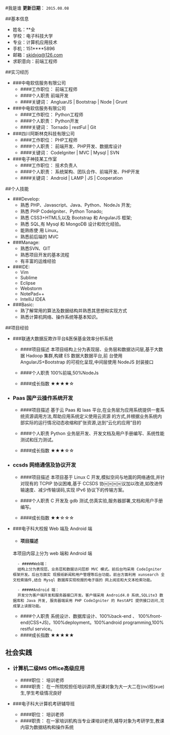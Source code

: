 #我是谁
**更新日期**： `2015.08.08`

##基本信息

- 姓名：**全
- 学校：电子科技大学
- 专业：计算机应用技术
- 手机：151****5896
- 邮箱：skidxjq@126.com
- 求职意向：前端工程师

##实习经历
 - ###中电软信服务有限公司
     - ####工作职位：
        前端工程师
 	- ####个人职责
        前端开发
 	- ####关键词：
        AngluarJS | Bootstrap | Node | Grunt
 - ###中电软信服务有限公司
 	- ####工作职位：
        Python工程师
 	- ####个人职责：
        Python开发
 	- ####关键词：
        Tornado | restFul | Git
 - ###四川阿斯林克科技有限公司
 	- ####工作职位：
        PHP工程师
 	- ####个人职责：
        前端开发、PHP开发、数据库设计
 	- ####关键词：
        CodeIgniter | MVC | Mysql | SVN
 - ###电子神技某工作室
 	- ####工作职位：
        技术负责人
 	- ####个人职责：
        系统架构、团队合作、前端开发、PHP开发
 	- ####关键词：
        Android | LAMP | JS | Cooperation

##个人技能
- ###Develop:
	- 熟悉 PHP、Javascript、Java、Python、NodeJs 开发;
	- 熟悉 PHP CodeIgniter、Python Tonado;
	- 熟悉 CSS3+HTML5,以及 Bootstrap 和 AngularJS 框架;
	- 熟悉 SQL,有 Mysql 和 MongoDB 设计和优化经验。
	- 能熟练使 用 Linux。
	- 熟悉前后端的 MVC
- ###Manage:
	- 熟悉SVN、GIT
	- 熟悉项目开发的基本流程
	- 有丰富的运维经验
- ###IDE:
	- Vim
	- Sublime
	- Eclipse
	- Webstorm
	- NotePad++
	- IntelliJ IDEA
- ###Basic:
	- 熟了解常用的算法及数据结构并熟悉其思想和实现方式
	- 熟悉计算机网络、操作系统等基本知识。

##项目经验
- ###联通大数据反欺诈平台&医保基金效率分析系统

	- ####项目描述
 	本项目结构上分为表现层、业务层和数据访问层,基于大数据 Hadoop 集群,构建 ES 数据大数据平台,前 台使用 AngularJS+Bootstrap 的可视化呈现,中间层使用 NodeJS 封装接口

    - ####个人职责
	100%前端,50%NodeJs

    - ####成长指数
	★★★★☆

- ### Paas 国产云操作系统开发

    - ####项目描述
	基于云 Paas 和 Iaas 平台,在业务层为应用系统提供一套系统资源调用方法,帮助应用系统定义使用云资源 的方式,并根据业务系统内部实际的运行情况动态收缩和扩张资源,达到“云化的应用”目的

    - ####个人职责
	Python 业务层开发、开发文档及用户手册编写、系统性能测试和压力测试。

    - ####成长指数
	★★★☆☆

- ### ccsds 网络通信及协议开发

    - ####项目描述
	本项目基于 Linux C 开发,模拟空间与地面的网络通信,并针对现有的 TCPIP 协议困难,基于 CCSDS 协￼￼￼￼议加以改进,如改进传输速度、减少传输误码,实现 IPv6 协议下的传输方案。

    - ####个人职责
	C 开发及 gdb 测试,仿真实验,服务器部署,文档和用户手册编写。

    - ####成长指数
	★★☆☆☆

- ###电子科大校报 Web 端及 Android 端

    - #### 项目描述
	本项目内容上分为 web 端和 Android 端

        - #####Web端：
		结构上分为表现层、业务层和数据访问层即 MVC 模式。前后台均采用 CodeIgniter 框架开发。后台方面实 现报纸新闻和用户管理等后台功能。前台方面利用 xunsearch 全文检索插件,结合 Mysql 数据库实现校报的电子版的 网上阅览和大文本检索功能。

        - #####Android 端：
		开发分为客户端开发和服务器接口开发。客户端采用 Android4.0 系统,SQLite3 数据库和 Java 开发, 服务器端采用 PHP CodeIgniter 的 RestAPI 提供接口访问,完成掌上读报功能。
	- ####个人职责
	系统设计、数据库设计、100%back-end 、 100%front-end(CSS+JS)，100%deployment。100%android programming,100% restful service。
	- ####成长指数
	★★★★★

## 社会实践
- ### 计算机二级MS Office高级应用
	- ####职位：
	培训老师
	- ####职责：
	在一所院校担任培训讲师,授课对象为大一大二在(nv)校(xue)生,学生考级情况良好

- ###电子科大计算机考研辅导班
	- ####职位：
	培训老师
	- ####职责：
	在一家培训机构当专业课培训老师,辅导对象为考研学生,教课内容为数据结构和操作系统